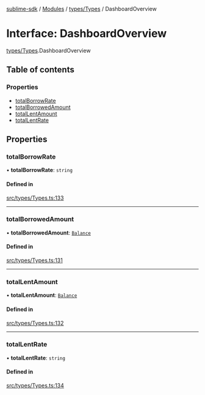 [sublime-sdk](../README.md) / [Modules](../modules.md) / [types/Types](../modules/types_Types.md) / DashboardOverview

# Interface: DashboardOverview

[types/Types](../modules/types_Types.md).DashboardOverview

## Table of contents

### Properties

- [totalBorrowRate](types_Types.DashboardOverview.md#totalborrowrate)
- [totalBorrowedAmount](types_Types.DashboardOverview.md#totalborrowedamount)
- [totalLentAmount](types_Types.DashboardOverview.md#totallentamount)
- [totalLentRate](types_Types.DashboardOverview.md#totallentrate)

## Properties

### totalBorrowRate

• **totalBorrowRate**: `string`

#### Defined in

[src/types/Types.ts:133](https://github.com/sublime-finance/sublime-sdk/blob/711fd4e/src/types/Types.ts#L133)

___

### totalBorrowedAmount

• **totalBorrowedAmount**: [`Balance`](types_Types.Balance.md)

#### Defined in

[src/types/Types.ts:131](https://github.com/sublime-finance/sublime-sdk/blob/711fd4e/src/types/Types.ts#L131)

___

### totalLentAmount

• **totalLentAmount**: [`Balance`](types_Types.Balance.md)

#### Defined in

[src/types/Types.ts:132](https://github.com/sublime-finance/sublime-sdk/blob/711fd4e/src/types/Types.ts#L132)

___

### totalLentRate

• **totalLentRate**: `string`

#### Defined in

[src/types/Types.ts:134](https://github.com/sublime-finance/sublime-sdk/blob/711fd4e/src/types/Types.ts#L134)
